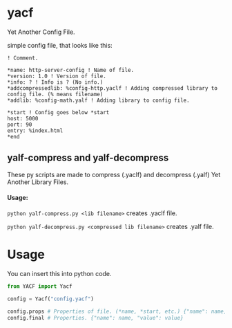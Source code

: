 # yacf
Yet Another Config File.

simple config file, that looks like this:

```
! Comment.

*name: http-server-config ! Name of file.
*version: 1.0 ! Version of file.
*info: ? ! Info is ? (No info.)
*addcompressedlib: %config-http.yaclf ! Adding compressed library to config file. (% means filename)
*addlib: %config-math.yalf ! Adding library to config file.

*start ! Config goes below *start
host: 5000
port: 90
entry: %index.html
*end

```

## yalf-compress and yalf-decompress

These py scripts are made to compress (.yaclf) and decompress (.yalf) Yet Another Library Files.

#### Usage:

`python yalf-compress.py <lib filename>` creates <lib filename>.yaclf file.
  
`python yalf-decompress.py <compressed lib filename>` creates <compressed lib filename>.yalf file.

# Usage
You can insert this into python code.

```python
from YACF import Yacf

config = Yacf("config.yacf")

config.props # Properties of file. (*name, *start, etc.) {"name": name, "value": value}
config.final # Properties. {"name": name, "value": value}
```

